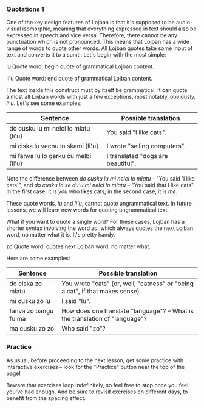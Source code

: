 ### Quotations 1

One of the key design features of Lojban is that it's supposed to be audio-visual isomorphic, meaning that everything expressed in text should also be expressed in speech and vice versa.
Therefore, there cannot be any punctuation which is not pronounced.
This means that Lojban has a wide range of words to quote other words.
All Lojban quotes take some input of text and converts it to a sumti.
Let's begin with the most simple:

<span class="definition-head">lu</span> Quote word: begin quote of grammatical Lojban content.

<span class="definition-head">li'u</span> Quote word: end quote of grammatical Lojban content.

The text inside this construct must by itself be grammatical.
It can quote almost all Lojban words with just a few exceptions, most notably, obviously, _li'u_.
Let's see some examples:

|Sentence|Possible translation|
|--------|-----------|
|do cusku lu mi nelci lo mlatu {li'u}|<span class="spoiler-answer">You said "I like cats".</span>|
|mi ciska lu vecnu lo skami {li'u}|<span class="spoiler-answer">I wrote "selling computers".</span>|
|mi fanva lu lo gerku cu melbi {li'u}|<span class="spoiler-answer">I translated "dogs are beautiful".</span>|

Note the difference between _do cusku lu mi nelci lo mlatu_ &ndash; "You said 'I like cats'", and _do cusku lo se du'u mi nelci lo mlatu_ &ndash; "You said that I like cats".
In the first case, it is _you_ who likes cats; in the second case, it is _me_.

These quote words, _lu_ and _li'u_, cannot quote ungrammatical text.
In future lessons, we will learn new words for quoting ungrammatical text.

What if you want to quote a single word?
For these cases, Lojban has a shorter syntax involving the word _zo_, which always quotes the next Lojban word, no matter what it is.
It's pretty handy.

<span class="definition-head">zo</span> Quote word: quotes next Lojban word, no matter what.

Here are some examples:

|Sentence|Possible translation|
|--------|-----------|
|do ciska zo mlatu|<span class="spoiler-answer">You wrote "cats" (or, well, "catness" or "being a cat", if that makes sense).</span>|
|mi cusku zo lu|<span class="spoiler-answer">I said "lu".</span>|
|fanva zo bangu fu ma|<span class="spoiler-answer">How does one translate "language"? &ndash; What is the translation of "language"?</span>|
|ma cusku zo zo|<span class="spoiler-answer">Who said "zo"?</span>|

### Practice

As usual, before proceeding to the next lesson, get some practice with interactive exercises &ndash; look for the "Practice" button near the top of the page!

Beware that exercises loop indefinitely, so feel free to stop once you feel you've had enough.
And be sure to revisit exercises on different days, to benefit from the spacing effect.
